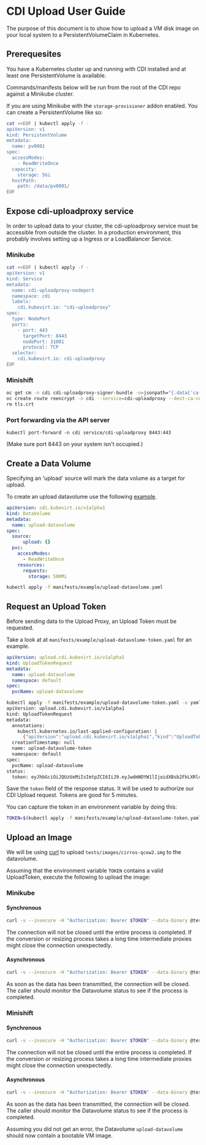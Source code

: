 # CDI Upload User Guide
The purpose of this document is to show how to upload a VM disk image on your local system to a PersistentVolumeClaim in Kubernetes.

## Prerequesites
You have a Kubernetes cluster up and running with CDI installed and at least one PersistentVolume is available.

Commands/manifests below will be run from the root of the CDI repo against a Minikube cluster.

If you are using Minikube with the `storage-provisioner` addon enabled.  You can create a PersistentVolume like so:

```bash
cat <<EOF | kubectl apply -f -
apiVersion: v1
kind: PersistentVolume
metadata:
  name: pv0001
spec:
  accessModes:
    - ReadWriteOnce
  capacity:
    storage: 5Gi
  hostPath:
    path: /data/pv0001/
EOF
```

## Expose cdi-uploadproxy service
In order to upload data to your cluster, the cdi-uploadproxy service must be accessible from outside the cluster.  In a production environment, this probably involves setting up a Ingress or a LoadBalancer Service.

### Minikube

```bash
cat <<EOF | kubectl apply -f -
apiVersion: v1
kind: Service
metadata:
  name: cdi-uploadproxy-nodeport
  namespace: cdi
  labels:
    cdi.kubevirt.io: "cdi-uploadproxy"
spec:
  type: NodePort
  ports:
    - port: 443
      targetPort: 8443
      nodePort: 31001
      protocol: TCP
  selector:
    cdi.kubevirt.io: cdi-uploadproxy
EOF
```

### Minishift

```bash
oc get cm -n cdi cdi-uploadproxy-signer-bundle -o=jsonpath="{.data['ca-bundle\.crt']}" > tls.crt && \
oc create route reencrypt -n cdi --service=cdi-uploadproxy --dest-ca-cert=tls.crt && \
rm tls.crt
```

### Port forwarding via the API server

`kubectl port-forward -n cdi service/cdi-uploadproxy 8443:443`

(Make sure port 8443 on your system isn't occupied.)

## Create a Data Volume
Specifying an 'upload' source will mark the data volume as a target for upload.

To create an upload datavolume use the following [example](../manifests/example/upload-datavolume.yaml).
```yaml
apiVersion: cdi.kubevirt.io/v1alpha1
kind: DataVolume
metadata:
  name: upload-datavolume
spec:
  source:
      upload: {}
  pvc:
    accessModes:
      - ReadWriteOnce
    resources:
      requests:
        storage: 500Mi
```

```bash
kubectl apply -f manifests/example/upload-datavolume.yaml
```

## Request an Upload Token
Before sending data to the Upload Proxy, an Upload Token must be requested.

Take a look at at `manifests/example/upload-datavolume-token.yaml` for an example.
```yaml
apiVersion: upload.cdi.kubevirt.io/v1alpha1
kind: UploadTokenRequest
metadata:
  name: upload-datavolume
  namespace: default
spec:
  pvcName: upload-datavolume

```
```bash
kubectl apply -f manifests/example/upload-datavolume-token.yaml -o yaml
apiVersion: upload.cdi.kubevirt.io/v1alpha1
kind: UploadTokenRequest
metadata:
  annotations:
    kubectl.kubernetes.io/last-applied-configuration: |
      {"apiVersion":"upload.cdi.kubevirt.io/v1alpha1","kind":"UploadTokenRequest","metadata":{"annotations":{},"name":"upload-datavolume-token","namespace":"default"},"spec":{"pvcName":"upload-datavolume"}}
  creationTimestamp: null
  name: upload-datavolume-token
  namespace: default
spec:
  pvcName: upload-datavolume
status:
  token: eyJhbGciOiJQUzUxMiIsImtpZCI6IiJ9.eyJwdmNOYW1lIjoidXBsb2FkLXRlc3QiLCJuYW1lc3BhY2UiOiJkZWZhdWx0IiwiY3JlYXRpb25UaW1lc3RhbXAiOiIyMDE4LTA5LTIxVDE4OjEyOjE5LjQwODI1MDQ4NFoifQ.JWk1VyvzSse3eFiBROKgGoLnOPCiYW9JdDWKXFROEL6XY0O5lFb1R0rwdfWwC3BBOtEA9mC9x3ZGYPnYWO-5G_r1fWKHjF-zifrCX_3Dhp3vfSq6Zfpu-vV0Qn0A3YkSCCmiC_nONAhVjEDuQsRFIKwYcxBoEOpye92ggH2u5FxQE7FwxxH6-RHun9tc_lIFX-ZFKnq7n5tWbjsTmAZI_4rDNgYkVFhFtENU6e-5_Ncokxs3YVzkbSrXweZpRmmaYQOmZhjXSLjKED_2FVq7tYeVueEEhKC_zJ-AEivstALPwPjiwyWXJyfE3dCmbA1sBKuNUrAaDlBvSAp1uPV9eQ
```

Save the `token` field of the response status.  It will be used to authorize our CDI Upload request. Tokens are good for 5 minutes.

You can capture the token in an environment variable by doing this:
```bash
TOKEN=$(kubectl apply -f manifests/example/upload-datavolume-token.yaml -o="jsonpath={.status.token}")
``` 

## Upload an Image
We will be using [curl](https://github.com/curl/curl) to upload `tests/images/cirros-qcow2.img` to the datavolume.

Assuming that the environment variable `TOKEN` contains a valid UploadToken, execute the following to upload the image:

### Minikube
#### Synchronous
```bash
curl -v --insecure -H "Authorization: Bearer $TOKEN" --data-binary @tests/images/cirros-qcow2.img https://$(minikube ip):31001/v1alpha1/upload
```
The connection will not be closed until the entire process is completed. If the conversion or resizing process takes a long time intermediate proxies might close the connection unexpectedly.

#### Asynchronous
```bash
curl -v --insecure -H "Authorization: Bearer $TOKEN" --data-binary @tests/images/cirros-qcow2.img https://$(minikube ip):31001/v1alpha1/upload-async
```
As soon as the data has been transmitted, the connection will be closed. The caller should monitor the Datavolume status to see if the process is completed.
### Minishift
#### Synchronous
```bash
curl -v --insecure -H "Authorization: Bearer $TOKEN" --data-binary @tests/images/cirros-qcow2.img https://cdi-uploadproxy-cdi.$(minishift ip).nip.io/v1alpha1/upload
```
The connection will not be closed until the entire process is completed. If the conversion or resizing process takes a long time intermediate proxies might close the connection unexpectedly.

#### Asynchronous
```bash
curl -v --insecure -H "Authorization: Bearer $TOKEN" --data-binary @tests/images/cirros-qcow2.img https://cdi-uploadproxy-cdi.$(minishift ip).nip.io/v1alpha1/upload-async
```
As soon as the data has been transmitted, the connection will be closed. The caller should monitor the Datavolume status to see if the process is completed.


Assuming you did not get an error, the Datavolume `upload-datavolume` should now contain a bootable VM image.


